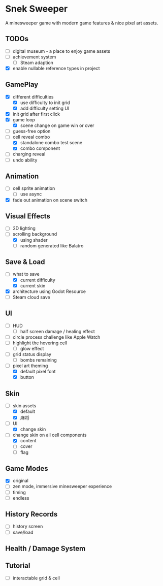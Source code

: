 ﻿# Snek Sweeper

A minesweeper game with modern game features & nice pixel art assets.

## TODOs

- [ ] digital museum - a place to enjoy game assets
- [ ] achievement system
    - [ ] Steam adaption
- [x] enable nullable reference types in project

## GamePlay

- [x] different difficulties
    - [x] use difficulty to init grid
    - [x] add difficulty setting UI
- [x] init grid after first click
- [x] game loop
    - [x] scene change on game win or over
- [ ] guess-free option
- [ ] cell reveal combo
    - [x] standalone combo test scene
    - [x] combo component
- [ ] charging reveal
- [ ] undo ability

## Animation

- [ ] cell sprite animation
    - [ ] use async
- [x] fade out animation on scene switch

## Visual Effects

- [ ] 2D lighting
- [ ] scrolling background
    - [x] using shader
    - [ ] random generated like Balatro

## Save & Load

- [ ] what to save
    - [x] current difficulty
    - [x] current skin
- [x] architecture using Godot Resource
- [ ] Steam cloud save

## UI

- [ ] HUD
    - [ ] half screen damage / healing effect
- [ ] circle process challenge like Apple Watch
- [ ] highlight the hovering cell
    - [ ] glow effect
- [ ] grid status display
    - [ ] bombs remaining
- [ ] pixel art theming
    - [x] default pixel font
    - [x] button

## Skin

- [ ] skin assets
    - [x] default
    - [x] 麻将
- [ ] UI
    - [x] change skin
- [ ] change skin on all cell components
    - [x] content
    - [ ] cover
    - [ ] flag

## Game Modes

- [x] original
- [ ] zen mode, immersive minesweeper experience
- [ ] timing
- [ ] endless

## History Records

- [ ] history screen
- [ ] save/load

## Health / Damage System

## Tutorial

- [ ] interactable grid & cell
